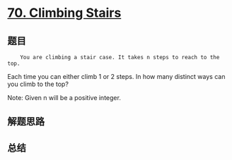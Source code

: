 # [70. Climbing Stairs](https://leetcode.com/problems/climbing-stairs/)

## 题目

        You are climbing a stair case. It takes n steps to reach to the top.

Each time you can either climb 1 or 2 steps. In how many distinct ways can you climb to the top?


Note: Given n will be a positive integer.

      

## 解题思路


## 总结



